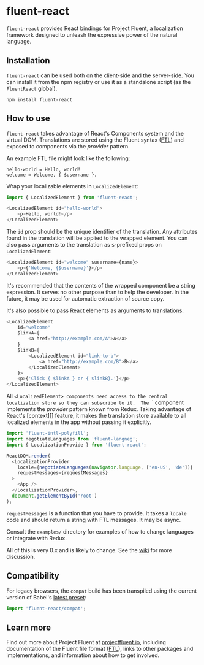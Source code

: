 # fluent-react

`fluent-react` provides React bindings for Project Fluent, a localization
framework designed to unleash the expressive power of the natural language.


## Installation

`fluent-react` can be used both on the client-side and the server-side.  You
can install it from the npm registry or use it as a standalone script (as the
`FluentReact` global).

    npm install fluent-react


## How to use

`fluent-react` takes advantage of React's Components system and the virtual
DOM.  Translations are stored using the Fluent syntax ([FTL][]) and exposed to
components via the _provider_ pattern.

An example FTL file might look like the following:

```
hello-world = Hello, world!
welcome = Welcome, { $username }.
```


Wrap your localizable elements in `LocalizedElement`:

```javascript
import { LocalizedElement } from 'fluent-react';

<LocalizedElement id="hello-world">
    <p>Hello, world!</p>
</LocalizedElement>
```

The `id` prop should be the unique identifier of the translation.  Any
attributes found in the translation will be applied to the wrapped element.
You can also pass arguments to the translation as `$`-prefixed props on
`LocalizedElement`:

```javascript
<LocalizedElement id="welcome" $username={name}>
    <p>{'Welcome, {$username}'}</p>
</LocalizedElement>
```

It's recommended that the contents of the wrapped component be a string
expression.  It serves no other purpose than to help the developer.  In the
future, it may be used for automatic extraction of source copy.

It's also possible to pass React elements as arguments to translations:

```javascript
<LocalizedElement
    id="welcome"
    $linkA={
        <a href="http://example.com/A">A</a>
    }
    $linkB={
        <LocalizedElement id="link-to-b">
            <a href="http://example.com/B">B</a>
        </LocalizedElement>
    }>
    <p>{'Click { $linkA } or { $linkB}.'}</p>
</LocalizedElement>
```

All `<LocalizedElement> components need access to the central localization
store so they can subscribe to it.  The `<LocalizationProvider>` component
implements the _provider_ pattern known from Redux.  Taking advantage of
React's [context][] feature, it makes the translation store available to all
localized elements in the app without passing it explicitly.

```javascript
import 'fluent-intl-polyfill';
import negotiateLanguages from 'fluent-langneg';
import { LocalizationProvide } from 'fluent-react';

ReactDOM.render(
  <LocalizationProvider
    locale={negotiateLanguages(navigator.language, ['en-US', 'de'])}
    requestMessages={requestMessages}
  >
    <App />
  </LocalizationProvider>,
  document.getElementById('root')
);
```

`requestMessages` is a function that you have to provide.  It takes a `locale`
code and should return a string with FTL messages. It may be async.

Consult the `examples/` directory for examples of how to change languages or
integrate with Redux.

All of this is very 0.x and is likely to change. See the [wiki][] for more
discussion.

[wiki]: https://github.com/projectfluent/fluent.js/wiki/React-bindings-for-Fluent
[contex]: https://facebook.github.io/react/docs/context.html


## Compatibility

For legacy browsers, the `compat` build has been transpiled using the current
version of Babel's [latest preset][]:

```javascript
import 'fluent-react/compat';
```


## Learn more

Find out more about Project Fluent at [projectfluent.io][], including
documentation of the Fluent file format ([FTL][]), links to other packages and
implementations, and information about how to get involved.


[latest preset]: https://babeljs.io/docs/plugins/preset-latest/
[projectfluent.io]: http://projectfluent.io
[FTL]: http://projectfluent.io/fluent/guide/
